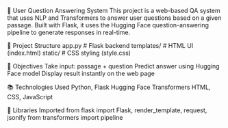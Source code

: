 🤖 User Question Answering System
This project is a web-based QA system that uses NLP and Transformers to answer user questions based on a given passage. Built with Flask, it uses the Hugging Face question-answering pipeline to generate responses in real-time.

📁 Project Structure
app.py           # Flask backend
templates/       # HTML UI (index.html)
static/          # CSS styling (style.css)


🎯 Objectives
Take input: passage + question
Predict answer using Hugging Face model
Display result instantly on the web page


📚 Technologies Used
Python, Flask
Hugging Face Transformers
HTML, CSS, JavaScript


🧰 Libraries Imported
from flask import Flask, render_template, request, jsonify
from transformers import pipeline
